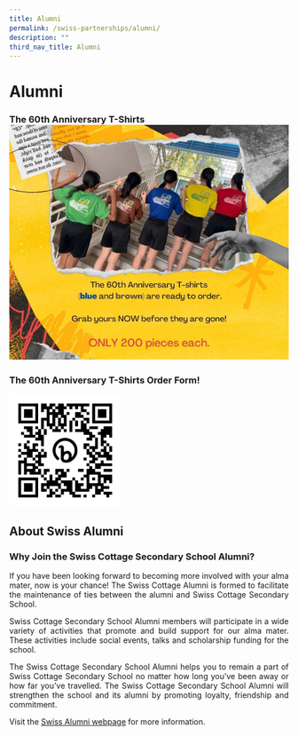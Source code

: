 ```yaml
---
title: Alumni
permalink: /swiss-partnerships/alumni/
description: ""
third_nav_title: Alumni
---
```

# Alumni

### The 60th Anniversary T-Shirts![The 60th Anniversary T-Shirts](/images/the%2060th%20anniversary%20t-shirt.jpeg)

### The 60th Anniversary T-Shirts Order Form!

<img src="/images/the%2060th%20anniversary%20t-shirt%20order%20form.jpeg" style="width: 40%">



## About Swiss Alumni

### Why Join the Swiss Cottage Secondary School Alumni?

<p style="text-align: justify;">If you have been looking forward to becoming more involved with your alma mater, now is your chance! The Swiss Cottage Alumni is formed to facilitate the maintenance of ties between the alumni and Swiss Cottage Secondary School.</p>

<p style="text-align: justify;">Swiss Cottage Secondary School Alumni members will participate in a wide variety of activities that promote and build support for our alma mater. These activities include social events, talks and scholarship funding for the school.</p>

<p style="text-align: justify;">The Swiss Cottage Secondary School Alumni helps you to remain a part of Swiss Cottage Secondary School no matter how long you’ve been away or how far you’ve travelled. The Swiss Cottage Secondary School Alumni will strengthen the school and its alumni by promoting loyalty, friendship and commitment.</p>

Visit the&nbsp;[Swiss Alumni webpage](http://scssalumni.org.sg/)&nbsp;for more information.